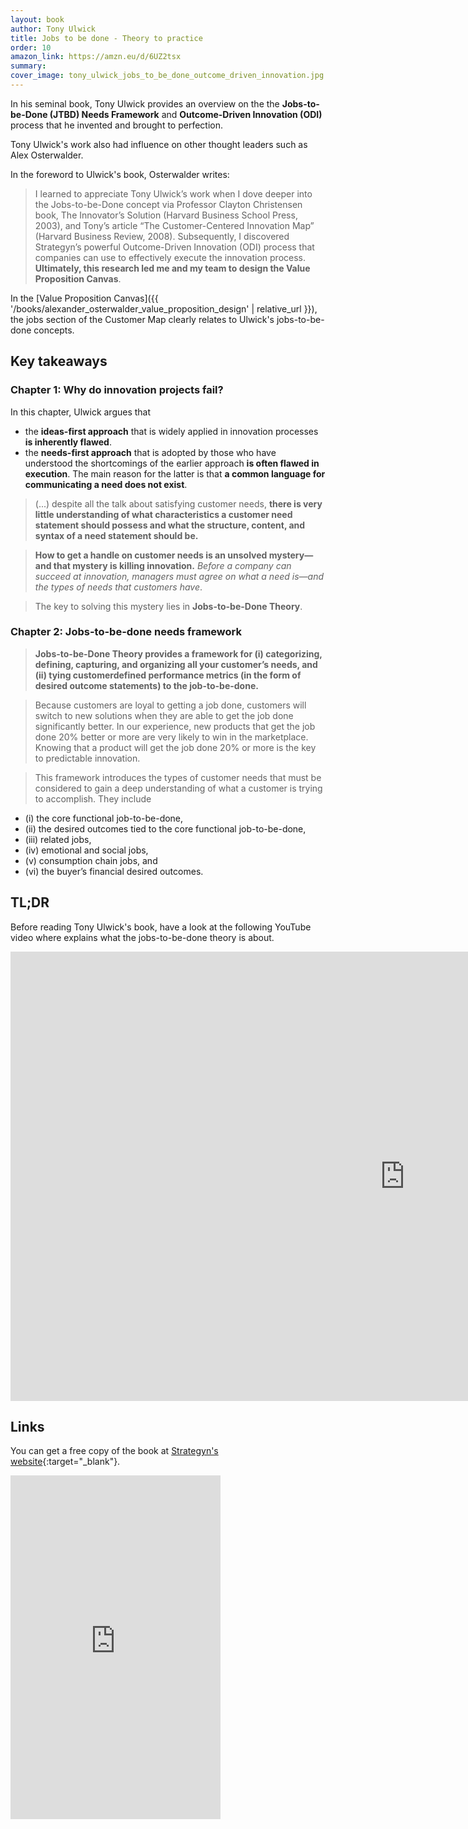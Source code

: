 ```yaml
---
layout: book
author: Tony Ulwick
title: Jobs to be done - Theory to practice
order: 10
amazon_link: https://amzn.eu/d/6UZ2tsx
summary: 
cover_image: tony_ulwick_jobs_to_be_done_outcome_driven_innovation.jpg
---
```


In his seminal book, Tony Ulwick provides an overview on the the **Jobs-to-be-Done (JTBD) Needs Framework** and **Outcome-Driven Innovation (ODI)** process that he invented and brought to perfection.

Tony Ulwick's work also had influence on other thought leaders such as Alex Osterwalder. 

In the foreword to Ulwick's book, Osterwalder writes: 

> I learned to appreciate Tony Ulwick’s work when I dove deeper into the Jobs-to-be-Done concept via Professor Clayton Christensen book, The Innovator’s Solution (Harvard Business School Press, 2003), and Tony’s article “The Customer-Centered Innovation Map” (Harvard Business Review, 2008). Subsequently, I discovered Strategyn’s powerful Outcome-Driven Innovation (ODI) process that companies can use to effectively execute the innovation process. **Ultimately, this research led me and my team to design the Value Proposition Canvas**.

In the [Value Proposition Canvas]({{ '/books/alexander_osterwalder_value_proposition_design' | relative_url }}), the jobs section of the Customer Map clearly relates to Ulwick's jobs-to-be-done concepts. 

## Key takeaways

### Chapter 1: Why do innovation projects fail?

In this chapter, Ulwick argues that 
- the **ideas-first approach** that is widely applied in innovation processes **is inherently flawed**. 
- the **needs-first approach** that is adopted by those who have understood the shortcomings of the earlier approach **is often flawed in execution**. The main reason for the latter is that **a common language for communicating a need does not exist**. 

> (...) despite all the talk about satisfying customer needs, **there is very little understanding of what characteristics a customer need statement should possess and what the structure, content, and
syntax of a need statement should be.**

> **How to get a handle on customer needs is an unsolved mystery—and that mystery is killing innovation.** _Before a company can succeed at innovation, managers must agree on what a need is—and the types of needs that customers have_. 

> The key to solving this mystery lies in **Jobs-to-be-Done Theory**.

### Chapter 2: Jobs-to-be-done needs framework

> **Jobs-to-be-Done Theory provides a framework for (i) categorizing, defining, capturing, and organizing all your customer’s needs, and (ii) tying customerdefined performance metrics (in the form of desired outcome statements) to the job-to-be-done.**

> Because customers are loyal to getting a job done, customers will switch to new solutions when they are able to get the job done significantly better. In our experience, new products that get the job done 20% better or more are very likely to win in the marketplace. Knowing that a product will get the job done 20% or more is the key to predictable innovation.

> This framework introduces the types of customer needs that must be considered to gain a deep understanding of what a customer is trying to accomplish. 
> They include 
* (i) the core functional job-to-be-done, 
* (ii) the desired outcomes tied to the core functional job-to-be-done, 
* (iii) related jobs, 
* (iv) emotional and social jobs, 
* (v) consumption chain jobs, and 
* (vi) the buyer’s financial desired outcomes.

## TL;DR

Before reading Tony Ulwick's book, have a look at the following YouTube video where explains what the jobs-to-be-done theory is about. 

<iframe width="1261" height="719" src="https://www.youtube.com/embed/Et4H4Ty1qhQ" title="What is Jobs-to-be-Done?" frameborder="0" allow="accelerometer; autoplay; clipboard-write; encrypted-media; gyroscope; picture-in-picture; web-share" allowfullscreen></iframe>

## Links

You can get a free copy of the book at [Strategyn's website](https://strategyn.com/jobs-to-be-done/){:target="_blank"}.

<iframe type="text/html" sandbox="allow-scripts allow-same-origin allow-popups" width="336" height="550" frameborder="0" allowfullscreen style="max-width:100%" src="https://lesen.amazon.de/kp/card?asin=B01M73AP2I&preview=inline&linkCode=kpe&ref_=cm_sw_r_kb_dp_7RASBECB6CPW1EBFR1GQ"></iframe>